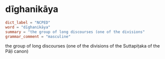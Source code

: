 # dīghanikāya

``` toml
dict_label = "NCPED"
word = "dīghanikāya"
summary = "the group of long discourses (one of the divisions"
grammar_comment = "masculine"
```

the group of long discourses (one of the divisions of the Suttapiṭaka of the Pāḷi canon)

